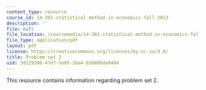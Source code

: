```yaml
---
content_type: resource
course_id: 14-381-statistical-method-in-economics-fall-2013
description: ''
file: null
file_location: /coursemedia/14-381-statistical-method-in-economics-fall-2013/3d12920647d75e852ba483b80bda9484_MIT14_381F13_ps2_2007.pdf
file_type: application/pdf
layout: pdf
license: https://creativecommons.org/licenses/by-nc-sa/4.0/
title: Problem set 2
uid: 3d129206-47d7-5e85-2ba4-83b80bda9484
---
```

This resource contains information regarding problem set 2.